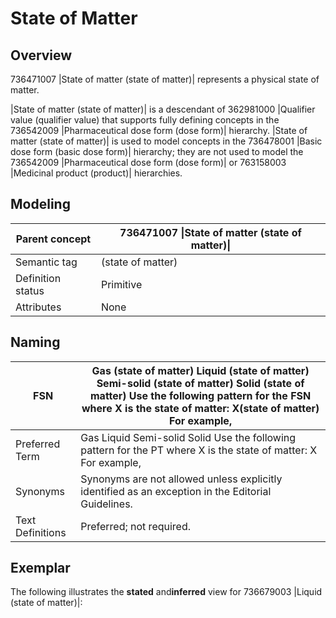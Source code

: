 # State of Matter

## Overview

736471007 |State of matter (state of matter)| represents a physical state of matter.

|State of matter (state of matter)| is a descendant of 362981000 |Qualifier value (qualifier value) that supports fully defining concepts in the 736542009 |Pharmaceutical dose form (dose form)| hierarchy. |State of matter (state of matter)| is used to model concepts in the 736478001 |Basic dose form (basic dose form)| hierarchy; they are not used to model the 736542009 |Pharmaceutical dose form (dose form)| or 763158003 |Medicinal product (product)| hierarchies.

## Modeling

| Parent concept    | 736471007 \|State of matter (state of matter)\| |
| ----------------- | ----------------------------------------------- |
| Semantic tag      | (state of matter)                               |
| Definition status | Primitive                                       |
| Attributes        | None                                            |

## Naming

| FSN              | Gas (state of matter) Liquid (state of matter) Semi-solid (state of matter) Solid (state of matter) Use the following pattern for the FSN where X is the state of matter: X(state of matter) For example, |
| ---------------- | --------------------------------------------------------------------------------------------------------------------------------------------------------------------------------------------------------- |
| Preferred Term   | Gas Liquid Semi-solid Solid Use the following pattern for the PT where X is the state of matter: X For example,                                                                                           |
| Synonyms         | Synonyms are not allowed unless explicitly identified as an exception in the Editorial Guidelines.                                                                                                        |
| Text Definitions | Preferred; not required.                                                                                                                                                                                  |

## Exemplar

The following illustrates the **stated** and**inferred** view for 736679003 |Liquid (state of matter)|:

<figure><img src="../../../../../../../authoring/pharmaceutical-and-biologic-product/images/174691147.png" alt=""><figcaption></figcaption></figure>
